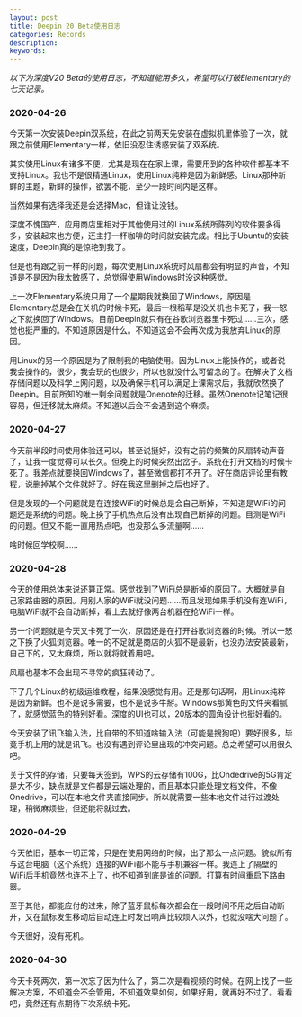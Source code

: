 ```yaml
---
layout: post
title: Deepin 20 Beta使用日志
categories: Records
description: 
keywords: 
---
```


*以下为深度V20 Beta的使用日志，不知道能用多久，希望可以打破Elementary的七天记录。*

<!--more-->

### 2020-04-26

今天第一次安装Deepin双系统，在此之前两天先安装在虚拟机里体验了一次，就跟之前使用Elementary一样，依旧没忍住诱惑安装了双系统。

其实使用Linux有诸多不便，尤其是现在在家上课，需要用到的各种软件都基本不支持Linux。我也不是很精通Linux，使用Linux纯粹是因为新鲜感。Linux那种新鲜的主题，新鲜的操作，欲罢不能，至少一段时间内是这样。

当然如果有选择我还是会选择Mac，但谁让没钱。

深度不愧国产，应用商店里相对于其他使用过的Linux系统所陈列的软件要多得多，安装起来也方便，还主打一杯咖啡的时间就安装完成。相比于Ubuntu的安装速度，Deepin真的是惊艳到我了。

但是也有跟之前一样的问题，每次使用Linux系统时风扇都会有明显的声音，不知道是不是因为我太敏感了，总觉得使用Windows时没这种感觉。

上一次Elementary系统只用了一个星期我就换回了Windows，原因是Elementary总是会在关机的时候卡死，最后一根稻草是没关机也卡死了，我一怒之下就换回了Windows。目前Deepin就只有在谷歌浏览器里卡死过……三次，感觉也挺严重的。不知道原因是什么。不知道这会不会再次成为我放弃Linux的原因。

用Linux的另一个原因是为了限制我的电脑使用。因为Linux上能操作的，或者说我会操作的，很少，我会玩的也很少，所以也就没什么可留念的了。在解决了文档存储问题以及科学上网问题，以及确保手机可以满足上课需求后，我就欣然换了Deepin。目前所知的唯一剩余问题就是Onenote的迁移。虽然Onenote记笔记很容易，但迁移就太麻烦。不知道以后会不会遇到这个麻烦。

### 2020-04-27

今天前半段时间使用体验还可以，甚至说挺好，没有之前的频繁的风扇转动声音了，让我一度觉得可以长久。但晚上的时候突然出岔子。系统在打开文档的时候卡死了。我差点就要换回Windows了，甚至微信都打不开了。好在商店评论里有教程，说删掉某个文件就好了。好在我这里删掉之后也好了。

但是发现的一个问题就是在连接WiFi的时候总是会自己断掉，不知道是WiFi的问题还是系统的问题。晚上换了手机热点后没有出现自己断掉的问题。目测是WiFi的问题。但又不能一直用热点吧，也没那么多流量啊……

啥时候回学校啊……

### 2020-04-28

今天的使用总体来说还算正常。感觉找到了WiFi总是断掉的原因了。大概就是自己家路由器的原因。用别人家的WiFi就没问题……而且发现如果手机没有连WiFi，电脑WiFi就不会自动断掉，看上去就好像两台机器在抢WiFi一样。

另一个问题就是今天又卡死了一次，原因还是在打开谷歌浏览器的时候。所以一怒之下换了火狐浏览器。唯一的不足就是商店的火狐不是最新，也没办法安装最新，自己下的，又太麻烦，所以就将就着用吧。

风扇也基本不会出现不寻常的疯狂转动了。

下了几个Linux的初级运维教程，结果没感觉有用。还是那句话啊，用Linux纯粹是因为新鲜。也不是说多需要，也不是说多牛掰。Windows那黄色的文件夹看腻了，就感觉蓝色的特别好看。深度的UI也可以，20版本的圆角设计也挺好看的。

今天安装了讯飞输入法，比自带的不知道啥输入法（可能是搜狗吧）要好很多，毕竟手机上用的就是讯飞。也没有遇到评论里出现的冲突问题。总之希望可以用很久吧。

关于文件的存储，只要每天签到，WPS的云存储有100G，比Ondedrive的5G肯定是大不少，缺点就是文件都是云端处理的，而且基本只能处理文档文件，不像Onedrive，可以在本地文件夹直接同步。所以就需要一些本地文件进行过渡处理，稍微麻烦些，但还能将就过去。

### 2020-04-29

今天依旧，基本一切正常，只是在使用网络的时候，出了那么一点问题。貌似所有与这台电脑（这个系统）连接的WiFi都不能与手机兼容一样。我连上了隔壁的WiFi后手机竟然也连不上了，也不知道到底是谁的问题。打算有时间重启下路由器。

至于其他，都能应付的过来，除了蓝牙鼠标每次都会在一段时间不用之后自动断开，又在鼠标发生移动后自动连上时发出响声比较烦人以外，也就没啥大问题了。

今天很好，没有死机。

### 2020-04-30

今天卡死两次，第一次忘了因为什么了，第二次是看视频的时候。在网上找了一些解决方案，不知道会不会管用，不知道效果如何，如果好用，就再好不过了。看看吧，竟然还有点期待下次系统卡死。